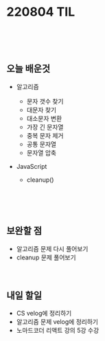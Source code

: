 # 220804 TIL

<br /><br /><br />

## 오늘 배운것

- 알고리즘

  - 문자 갯수 찾기
  - 대문자 찾기
  - 대소문자 변환
  - 가장 긴 문자열
  - 중복 문자 제거
  - 공통 문자열
  - 문자열 압축

- JavaScript

  - cleanup()

    <br /><br /><br />

## 보완할 점

- 알고리즘 문제 다시 풀어보기
- cleanup 문제 풀어보기
  <br /><br /><br />

## 내일 할일

- CS velog에 정리하기
- 알고리즘 문제 velog에 정리하기
- 노마드코더 리액트 강의 5강 수강
